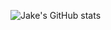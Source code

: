 ![Jake's GitHub stats](https://github-readme-stats.vercel.app/api?username=JakeSamoyed&show_icons=true)
